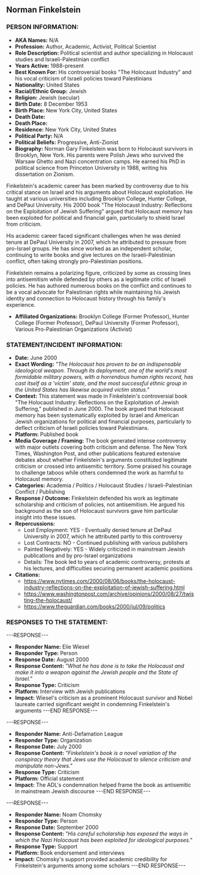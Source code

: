 ## Norman Finkelstein

### PERSON INFORMATION:

- **AKA Names:** N/A
- **Profession:** Author, Academic, Activist, Political Scientist
- **Role Description:** Political scientist and author specializing in Holocaust studies and Israeli-Palestinian conflict
- **Years Active:** 1988-present
- **Best Known For:** His controversial books "The Holocaust Industry" and his vocal criticism of Israeli policies toward Palestinians
- **Nationality:** United States
- **Racial/Ethnic Group:** Jewish
- **Religion:** Jewish (secular)
- **Birth Date:** 8 December 1953
- **Birth Place:** New York City, United States
- **Death Date:** 
- **Death Place:** 
- **Residence:** New York City, United States
- **Political Party:** N/A
- **Political Beliefs:** Progressive, Anti-Zionist
- **Biography:** Norman Gary Finkelstein was born to Holocaust survivors in Brooklyn, New York. His parents were Polish Jews who survived the Warsaw Ghetto and Nazi concentration camps. He earned his PhD in political science from Princeton University in 1988, writing his dissertation on Zionism.

Finkelstein's academic career has been marked by controversy due to his critical stance on Israel and his arguments about Holocaust exploitation. He taught at various universities including Brooklyn College, Hunter College, and DePaul University. His 2000 book "The Holocaust Industry: Reflections on the Exploitation of Jewish Suffering" argued that Holocaust memory has been exploited for political and financial gain, particularly to shield Israel from criticism.

His academic career faced significant challenges when he was denied tenure at DePaul University in 2007, which he attributed to pressure from pro-Israel groups. He has since worked as an independent scholar, continuing to write books and give lectures on the Israeli-Palestinian conflict, often taking strongly pro-Palestinian positions.

Finkelstein remains a polarizing figure, criticized by some as crossing lines into antisemitism while defended by others as a legitimate critic of Israeli policies. He has authored numerous books on the conflict and continues to be a vocal advocate for Palestinian rights while maintaining his Jewish identity and connection to Holocaust history through his family's experience.

- **Affiliated Organizations:** Brooklyn College (Former Professor), Hunter College (Former Professor), DePaul University (Former Professor), Various Pro-Palestinian Organizations (Activist)

### STATEMENT/INCIDENT INFORMATION:
- **Date:** June 2000
- **Exact Wording:** *"The Holocaust has proven to be an indispensable ideological weapon. Through its deployment, one of the world's most formidable military powers, with a horrendous human rights record, has cast itself as a 'victim' state, and the most successful ethnic group in the United States has likewise acquired victim status."*
- **Context:** This statement was made in Finkelstein's controversial book "The Holocaust Industry: Reflections on the Exploitation of Jewish Suffering," published in June 2000. The book argued that Holocaust memory has been systematically exploited by Israel and American Jewish organizations for political and financial purposes, particularly to deflect criticism of Israeli policies toward Palestinians.
- **Platform:** Published book
- **Media Coverage / Framing:** The book generated intense controversy with major outlets covering both criticism and defense. The New York Times, Washington Post, and other publications featured extensive debates about whether Finkelstein's arguments constituted legitimate criticism or crossed into antisemitic territory. Some praised his courage to challenge taboos while others condemned the work as harmful to Holocaust memory.
- **Categories:** Academia / Politics / Holocaust Studies / Israeli-Palestinian Conflict / Publishing
- **Response / Outcome:** Finkelstein defended his work as legitimate scholarship and criticism of policies, not antisemitism. He argued his background as the son of Holocaust survivors gave him particular insight into these issues.
- **Repercussions:**
  - Lost Employment: YES - Eventually denied tenure at DePaul University in 2007, which he attributed partly to this controversy
  - Lost Contracts: NO - Continued publishing with various publishers
  - Painted Negatively: YES - Widely criticized in mainstream Jewish publications and by pro-Israel organizations
  - Details: The book led to years of academic controversy, protests at his lectures, and difficulties securing permanent academic positions
- **Citations:** 
  - https://www.nytimes.com/2000/08/06/books/the-holocaust-industry-reflections-on-the-exploitation-of-jewish-suffering.html
  - https://www.washingtonpost.com/archive/opinions/2000/08/27/twisting-the-holocaust/
  - https://www.theguardian.com/books/2000/jul/09/politics

### RESPONSES TO THE STATEMENT:

---RESPONSE---
- **Responder Name:** Elie Wiesel
- **Responder Type:** Person
- **Response Date:** August 2000
- **Response Content:** *"What he has done is to take the Holocaust and make it into a weapon against the Jewish people and the State of Israel."*
- **Response Type:** Criticism
- **Platform:** Interview with Jewish publications
- **Impact:** Wiesel's criticism as a prominent Holocaust survivor and Nobel laureate carried significant weight in condemning Finkelstein's arguments
---END RESPONSE---

---RESPONSE---
- **Responder Name:** Anti-Defamation League
- **Responder Type:** Organization
- **Response Date:** July 2000
- **Response Content:** *"Finkelstein's book is a novel variation of the conspiracy theory that Jews use the Holocaust to silence criticism and manipulate non-Jews."*
- **Response Type:** Criticism
- **Platform:** Official statement
- **Impact:** The ADL's condemnation helped frame the book as antisemitic in mainstream Jewish discourse
---END RESPONSE---

---RESPONSE---
- **Responder Name:** Noam Chomsky
- **Responder Type:** Person
- **Response Date:** September 2000
- **Response Content:** *"His careful scholarship has exposed the ways in which the Nazi Holocaust has been exploited for ideological purposes."*
- **Response Type:** Support
- **Platform:** Book endorsement and interviews
- **Impact:** Chomsky's support provided academic credibility for Finkelstein's arguments among some scholars
---END RESPONSE---